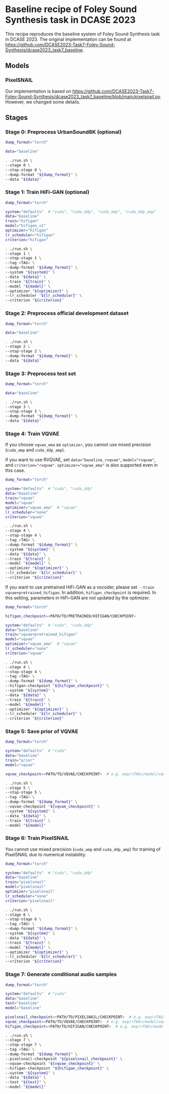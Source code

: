# Baseline recipe of Foley Sound Synthesis task in DCASE 2023

This recipe reproduces the baseline system of Foley Sound Synthesis task in DCASE 2023.
The original implementation can be found at https://github.com/DCASE2023-Task7-Foley-Sound-Synthesis/dcase2023_task7_baseline.

## Models

### PixelSNAIL

Our implementation is based on https://github.com/DCASE2023-Task7-Foley-Sound-Synthesis/dcase2023_task7_baseline/blob/main/pixelsnail.py. However, we changed some details.

## Stages

### Stage 0: Preprocess UrbanSound8K (optional)

```sh
dump_format="torch"

data="baseline"

. ./run.sh \
--stage 0 \
--stop-stage 0 \
--dump-format "${dump_format}" \
--data "${data}"
```

### Stage 1: Train HiFi-GAN (optional)

```sh
dump_format="torch"

system="defaults"  # "cuda", "cuda_ddp", "cuda_amp", "cuda_ddp_amp"
data="baseline"
train="hifigan"
model="hifigan_v1"
optimizer="hifigan"
lr_scheduler="hifigan"
criterion="hifigan"

. ./run.sh \
--stage 1 \
--stop-stage 1 \
--tag <TAG> \
--dump-format "${dump_format}" \
--system "${system}" \
--data "${data}" \
--train "${train}" \
--model "${model}" \
--optimizer "${optimizer}" \
--lr_scheduler "${lr_scheduler}" \
--criterion "${criterion}"
```

### Stage 2: Preprocess official development dataset

```sh
dump_format="torch"

data="baseline"

. ./run.sh \
--stage 2 \
--stop-stage 2 \
--dump-format "${dump_format}" \
--data "${data}"
```

### Stage 3: Preprocess test set

```sh
dump_format="torch"

data="baseline"

. ./run.sh \
--stage 3 \
--stop-stage 3 \
--dump-format "${dump_format}" \
--data "${data}"
```

### Stage 4: Train VQVAE

If you choose `vqvae_ema` as `optimizer`, you cannot use mixed precision (`cuda_amp` and `cuda_ddp_amp`).

If you want to use RVQVAE, set `data="baseline_rvqvae"`,  `model="rvqvae"`, and `criterion="rvqvae"`. `optimizer="vqvae_ema"` is also supported even in this case.

```sh
dump_format="torch"

system="defaults"  # "cuda", "cuda_ddp"
data="baseline"
train="vqvae"
model="vqvae"
optimizer="vqvae_ema"  # "vqvae"
lr_scheduler="none"
criterion="vqvae"

. ./run.sh \
--stage 4 \
--stop-stage 4 \
--tag <TAG> \
--dump-format "${dump_format}" \
--system "${system}" \
--data "${data}" \
--train "${train}" \
--model "${model}" \
--optimizer "${optimizer}" \
--lr_scheduler "${lr_scheduler}" \
--criterion "${criterion}"
```

If you want to use pretrained HiFi-GAN as a vocoder, please set `--train vqvae+pretrained_hifigan`.
In addition, `hifigan_checkpoint` is required.
In this setting, parameters in HiFi-GAN are not updated by the optimizer.

```sh
dump_format="torch"

hifigan_checkpoint=<PATH/TO/PRETRAINED/HIFIGAN/CHECKPOINT>

system="defaults"  # "cuda", "cuda_ddp"
data="baseline"
train="vqvae+pretrained_hifigan"
model="vqvae"
optimizer="vqvae_ema"  # "vqvae"
lr_scheduler="none"
criterion="vqvae"

. ./run.sh \
--stage 4 \
--stop-stage 4 \
--tag <TAG> \
--dump-format "${dump_format}" \
--hifigan-checkpoint "${hifigan_checkpoint}" \
--system "${system}" \
--data "${data}" \
--train "${train}" \
--model "${model}" \
--optimizer "${optimizer}" \
--lr_scheduler "${lr_scheduler}" \
--criterion "${criterion}"
```

### Stage 5: Save prior of VQVAE

```sh
dump_format="torch"

system="defaults"  # "cuda"
data="baseline"
train="prior"
model="vqvae"

vqvae_checkpoint=<PATH/TO/VQVAE/CHECKPOINT>  # e.g. exp/<TAG>/model/vqvae/last.pth

. ./run.sh \
--stage 5 \
--stop-stage 5 \
--tag <TAG> \
--dump-format "${dump_format}" \
--vqvae-checkpoint "${vqvae_checkpoint}" \
--system "${system}" \
--data "${data}" \
--train "${train}" \
--model "${model}"
```

### Stage 6: Train PixelSNAIL

You cannot use mixed precision (`cuda_amp` and `cuda_ddp_amp`) for training of PixelSNAIL due to numerical instability.

```sh
dump_format="torch"

system="defaults"  # "cuda", "cuda_ddp"
data="baseline"
train="pixelsnail"
model="pixelsnail"
optimizer="pixelsnail"
lr_scheduler="none"
criterion="pixelsnail"

. ./run.sh \
--stage 6 \
--stop-stage 6 \
--tag <TAG> \
--dump-format "${dump_format}" \
--system "${system}" \
--data "${data}" \
--train "${train}" \
--model "${model}" \
--optimizer "${optimizer}" \
--lr_scheduler "${lr_scheduler}" \
--criterion "${criterion}"
```

### Stage 7: Generate conditional audio samples

```sh
dump_format="torch"

system="defaults"  # "cuda"
data="baseline"
test="baseline"
model="baseline"

pixelsnail_checkpoint=<PATH/TO/PIXELSNAIL/CHECKPOINT>  # e.g. exp/<TAG>/model/pixelsnail/last.pth
vqvae_checkpoint=<PATH/TO/VQVAE/CHECKPOINT>  # e.g. exp/<TAG>/model/vqvae/last.pth
hifigan_checkpoint=<PATH/TO/HIFIGAN/CHECKPOINT>  # e.g. exp/<TAG>/model/hifigan/last.pth

. ./run.sh \
--stage 7 \
--stop-stage 7 \
--tag <TAG> \
--dump-format "${dump_format}" \
--pixelsnail-checkpoint "${pixelsnail_checkpoint}" \
--vqvae-checkpoint "${vqvae_checkpoint}" \
--hifigan-checkpoint "${hifigan_checkpoint}" \
--system "${system}" \
--data "${data}" \
--test "${test}" \
--model "${model}"
```
